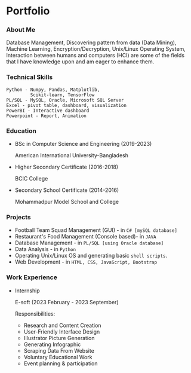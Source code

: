 # Portfolio

### About Me
Database Management, Discovering pattern from data (Data Mining), Machine Learning, Encryption/Decryption, Unix/Linux Operating System, Interaction between humans and computers (HCI) are some of the fields that I have knowledge upon and am eager to enhance them.

### Technical Skills
```
Python - Numpy, Pandas, Matplotlib,
         Scikit-learn, TensorFlow
PL/SQL - MySQL, Oracle, Microsoft SQL Server
Excel - pivot table, dashboard, visualization
PowerBI - Interactive dashboard
Powerpoint - Report, Animation
```

### Education
- BSc in Computer Science and Engineering (2019-2023)
  
  American International University-Bangladesh

- Higher Secondary Certificate (2016-2018)

  BCIC College

- Secondary School Certificate (2014-2016)

  Mohammadpur Model School and College

  
### Projects
- Football Team Squad Management (GUI) - in  `C# [mySQL database]`
- Restaurant's Food Management (Console based)- in  `JAVA`
- Database Management - in  `PL/SQL [using Oracle database]`
- Data Analysis - in  `Python`
- Operating Unix/Linux OS and generating basic  `shell scripts`.
- Web Development - in  `HTML, CSS, JavaScript, Bootstrap`



### Work Experience
- Internship
  
  E-soft (2023 February - 2023 September)

  Responsibilities:
  - Research and Content Creation
  - User-Friendly Interface Design
  - Illustrator Picture Generation
  - Generating Infographic
  - Scraping Data From Website
  - Voluntary Educational Work
  - Event planning & participation
  
